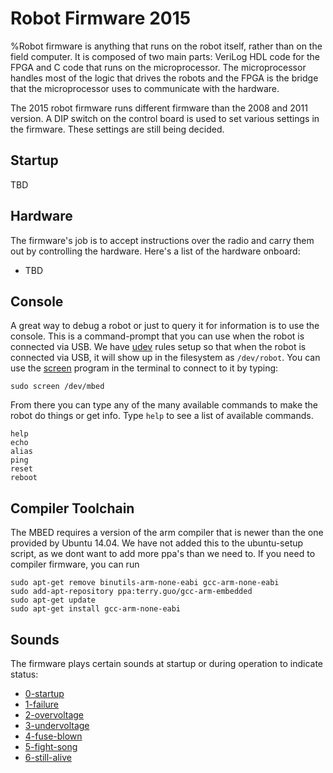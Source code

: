 
# Robot Firmware 2015

%Robot firmware is anything that runs on the robot itself, rather than on the field computer.  It is composed of two main parts: VeriLog HDL code for the FPGA and C code that runs on the microprocessor.  The microprocessor handles most of the logic that drives the robots and the FPGA is the bridge that the microprocessor uses to communicate with the hardware.

The 2015 robot firmware runs different firmware than the 2008 and 2011 version. A DIP switch on the control board is used to set various settings in the firmware. These settings are still being decided.


## Startup

TBD


## Hardware

The firmware's job is to accept instructions over the radio and carry them out by controlling the hardware.  Here's a list of the hardware onboard:

* TBD


## Console

A great way to debug a robot or just to query it for information is to use the console.  This is a command-prompt that you can use when the robot is connected via USB.  We have [udev](http://en.wikipedia.org/wiki/Udev) rules setup so that when the robot is connected via USB, it will show up in the filesystem as `/dev/robot`.  You can use the [screen](http://en.wikipedia.org/wiki/GNU_Screen) program in the terminal to connect to it by typing:

~~~~{.c}
sudo screen /dev/mbed
~~~~

From there you can type any of the many available commands to make the robot do things or get info.  Type `help` to see a list of available commands.

~~~
help
echo
alias
ping
reset
reboot
~~~


## Compiler Toolchain

The MBED requires a version of the arm compiler that is newer than the one provided by Ubuntu 14.04. We have not added this to the ubuntu-setup script, as we dont want to add more ppa's than we need to. If you need to compiler firmware, you can run

~~~~~{.c}
sudo apt-get remove binutils-arm-none-eabi gcc-arm-none-eabi
sudo add-apt-repository ppa:terry.guo/gcc-arm-embedded
sudo apt-get update
sudo apt-get install gcc-arm-none-eabi
~~~~~


## Sounds

The firmware plays certain sounds at startup or during operation to indicate status:

* [0-startup](0-startup.m4a)
* [1-failure](1-failure.m4a)
* [2-overvoltage](2-overvoltage.m4a)
* [3-undervoltage](3-undervoltage.m4a)
* [4-fuse-blown](4-fuse-blown.m4a)
* [5-fight-song](5-victory.m4a)
* [6-still-alive](6-still-alive.ogg)
